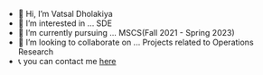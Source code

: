 - 👋 Hi, I’m Vatsal Dholakiya
- 👀 I’m interested in ... SDE
- 🌱 I’m currently pursuing ... MSCS(Fall 2021 - Spring 2023)
- 💞️ I’m looking to collaborate on ... Projects related to Operations Research
- 📞 you can contact me [here](https://share.hsforms.com/12PDBJXTvRFKUMK5UGPE1vwcrygq)

<!---
vatsaldholakiya/vatsaldholakiya is a ✨ special ✨ repository because its `README.md` (this file) appears on your GitHub profile.
You can click the Preview link to take a look at your changes.
--->
